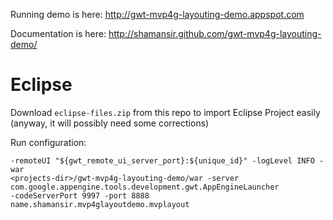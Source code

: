 Running demo is here: http://gwt-mvp4g-layouting-demo.appspot.com

Documentation is here: http://shamansir.github.com/gwt-mvp4g-layouting-demo/

# Eclipse

Download `eclipse-files.zip` from this repo to import Eclipse Project easily (anyway, it will possibly need some corrections)

Run configuration:

    -remoteUI "${gwt_remote_ui_server_port}:${unique_id}" -logLevel INFO -war
    <projects-dir>/gwt-mvp4g-layouting-demo/war -server com.google.appengine.tools.development.gwt.AppEngineLauncher 
    -codeServerPort 9997 -port 8888 name.shamansir.mvp4glayoutdemo.mvplayout
